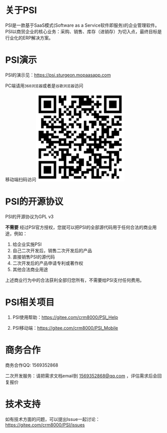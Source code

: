 # 关于PSI

PSI是一款基于SaaS模式(Software as a Service软件即服务)的企业管理软件。PSI以商贸企业的核心业务：采购、销售、库存（进销存）为切入点，最终目标是行业化的ERP解决方案。

# PSI演示

PSI的演示见：<a target="_blank" href="https://psi.sturgeon.mopaasapp.com">https://psi.sturgeon.mopaasapp.com</a>

PC端请用`360浏览器`或者是`谷歌浏览器`访问
 
移动端扫码访问![移动端扫码访问](PSI_Mobile_URL.png)

# PSI的开源协议

PSI的开源协议为GPL v3

**不需要** 经过PSI官方授权，您就可以把PSI的全部源代码用于任何合法的商业用途，例如：
1. 给企业实施PSI
2. 自己二次开发后，销售二次开发后的产品
3. 直接销售PSI的源代码
4. 二次开发后的产品申请专利或著作权
5. 其他合法商业用途

上述商业行为中的合法获利全部归您所有，不需要给PSI支付任何费用。

# PSI相关项目

1. PSI使用帮助：https://gitee.com/crm8000/PSI_Help

2. PSI移动端：https://gitee.com/crm8000/PSI_Mobile

# 商务合作

商务合作QQ: 1569352868

二次开发服务：请把需求文档email到 1569352868@qq.com ，评估需求后会回复报价

# 技术支持

如有技术方面的问题，可以提出Issue一起讨论：https://gitee.com/crm8000/PSI/issues